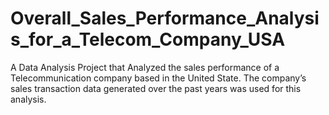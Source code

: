 # Overall_Sales_Performance_Analysis_for_a_Telecom_Company_USA
A Data Analysis Project that Analyzed the sales performance of a Telecommunication company based in the United State. The company’s sales transaction data generated over the past years was used for this analysis.
